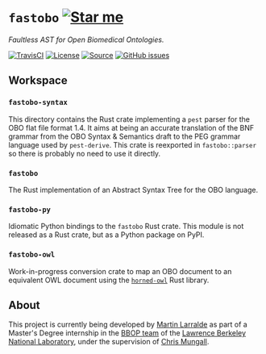 # `fastobo` [![Star me](https://img.shields.io/github/stars/althonos/fastobo.svg?style=social&label=Star&maxAge=3600)](https://github.com/althonos/fastobo/stargazers)

*Faultless AST for Open Biomedical Ontologies.*

[![TravisCI](https://img.shields.io/travis/althonos/fastobo/master.svg?maxAge=600&style=flat-square)](https://travis-ci.org/althonos/fastobo/branches)
[![License](https://img.shields.io/badge/license-MIT-blue.svg?style=flat-square&maxAge=2678400)](https://choosealicense.com/licenses/mit/)
[![Source](https://img.shields.io/badge/source-GitHub-303030.svg?maxAge=2678400&style=flat-square)](https://github.com/althonos/fastobo)
[![GitHub issues](https://img.shields.io/github/issues/althonos/fastobo.svg?style=flat-square)](https://github.com/althonos/fastobo/issues)

## Workspace

### `fastobo-syntax`

This directory contains the Rust crate implementing a `pest` parser for the OBO flat file format 1.4.
It aims at being an accurate translation of the BNF grammar from the OBO Syntax & Semantics draft to
the PEG grammar language used by `pest-derive`. This crate is reexported in `fastobo::parser` so there
is probably no need to use it directly.

### `fastobo`

The Rust implementation of an Abstract Syntax Tree for the OBO language.

### `fastobo-py`

Idiomatic Python bindings to the `fastobo` Rust crate. This module is not released as a Rust crate,
but as a Python package on PyPI.

### `fastobo-owl`

Work-in-progress conversion crate to map an OBO document to an equivalent OWL document
using the [`horned-owl`](https://docs.rs/horned-owl/latest/horned_owl/model/index.html)
Rust library.

## About

This project is currently being developed by [Martin Larralde](https://github.com/althonos)
as part of a Master's Degree internship in the [BBOP team](http://berkeleybop.org/) of the
[Lawrence Berkeley National Laboratory](https://www.lbl.gov/), under the supervision of
[Chris Mungall](http://biosciences.lbl.gov/profiles/chris-mungall/).
